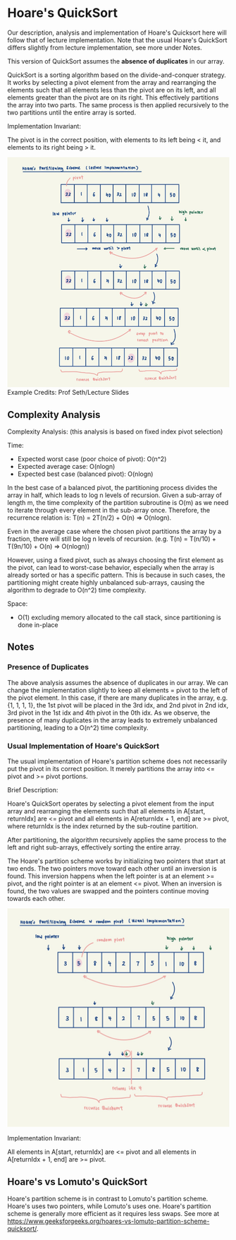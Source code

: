 # Hoare's QuickSort

Our description, analysis and implementation of Hoare's Quicksort here will follow that of lecture implementation.
Note that the usual Hoare's QuickSort differs slightly from lecture implementation, see more under Notes.

This version of QuickSort assumes the **absence of duplicates** in our array.

QuickSort is a sorting algorithm based on the divide-and-conquer strategy. It works by selecting a pivot element from 
the array and rearranging the elements such that all elements less than the pivot are on its left, and 
all elements greater than the pivot are on its right. This effectively partitions the array into two parts. The same 
process is then applied recursively to the two partitions until the entire array is sorted.

Implementation Invariant:

The pivot is in the correct position, with elements to its left being < it, and elements to its right being > it.

![Lecture Hoare's QuickSort](../../../../../../../docs/assets/images/LectureHoares.jpeg)
Example Credits: Prof Seth/Lecture Slides

## Complexity Analysis
Complexity Analysis: (this analysis is based on fixed index pivot selection)

Time:
- Expected worst case (poor choice of pivot): O(n^2)
- Expected average case: O(nlogn)
- Expected best case (balanced pivot): O(nlogn)

In the best case of a balanced pivot, the partitioning process divides the array in half, which leads to log n
levels of recursion. Given a sub-array of length m, the time complexity of the partition subroutine is O(m) as we 
need to iterate through every element in the sub-array once.
Therefore, the recurrence relation is: T(n) = 2T(n/2) + O(n) => O(nlogn).

Even in the average case where the chosen pivot partitions the array by a fraction, there will still be log n levels
of recursion. (e.g. T(n) = T(n/10) + T(9n/10) + O(n) => O(nlogn))

However, using a fixed pivot, such as always choosing the first element as the pivot, can lead to worst-case behavior, 
especially when the array is already sorted or has a specific pattern. This is because in such cases, the partitioning 
might create highly unbalanced sub-arrays, causing the algorithm to degrade to O(n^2) time complexity.

Space:
- O(1) excluding memory allocated to the call stack, since partitioning is done in-place

## Notes

### Presence of Duplicates
The above analysis assumes the absence of duplicates in our array. We can change the implementation slightly to keep 
all elements = pivot to the left of the pivot element. In this case, if there are many duplicates in the array, 
e.g. {1, 1, 1, 1}, the 1st pivot will be placed in the 3rd idx, and 2nd pivot in 2nd idx, 3rd pivot in the 1st idx and 
4th pivot in the 0th idx. As we observe, the presence of many duplicates in the array leads to extremely unbalanced 
partitioning, leading to a O(n^2) time complexity.

### Usual Implementation of Hoare's QuickSort
The usual implementation of Hoare's partition scheme does not necessarily put the pivot in its correct position. It 
merely partitions the array into <= pivot and >= pivot portions.

Brief Description:

Hoare's QuickSort operates by selecting a pivot element from the input array and rearranging the elements such
that all elements in A[start, returnIdx] are <= pivot and all elements in A[returnIdx + 1, end] are >= pivot,
where returnIdx is the index returned by the sub-routine partition.

After partitioning, the algorithm recursively applies the same process to the left and right sub-arrays, effectively
sorting the entire array.

The Hoare's partition scheme works by initializing two pointers that start at two ends. The two pointers move toward
each other until an inversion is found. This inversion happens when the left pointer is at an element >= pivot, and
the right pointer is at an element <= pivot. When an inversion is found, the two values are swapped and the pointers
continue moving towards each other.

![Usual Hoare's QuickSort with random pivot](../../../../../../../docs/assets/images/UsualHoares.jpeg)

Implementation Invariant:

All elements in A[start, returnIdx] are <= pivot and all elements in A[returnIdx + 1, end] are >= pivot.

## Hoare's vs Lomuto's QuickSort
Hoare's partition scheme is in contrast to Lomuto's partition scheme. Hoare's uses two pointers, while Lomuto's uses 
one. Hoare's partition scheme is generally more efficient as it requires less swaps. See more at
https://www.geeksforgeeks.org/hoares-vs-lomuto-partition-scheme-quicksort/.

